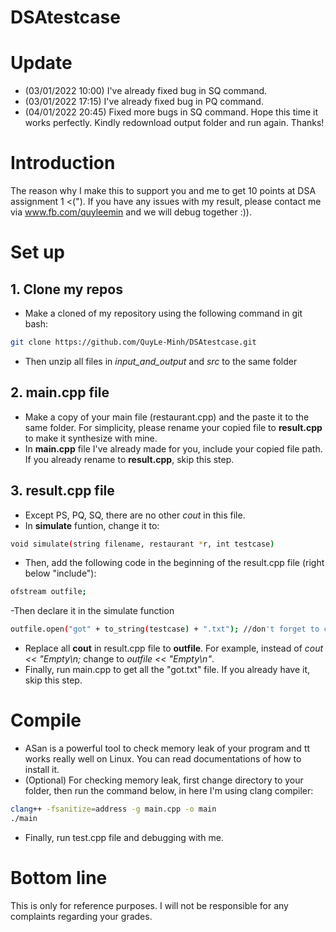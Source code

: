 # DSAtestcase
# Update
- (03/01/2022 10:00) I've already fixed bug in SQ command.
- (03/01/2022 17:15) I've already fixed bug in PQ command.
- (04/01/2022 20:45) Fixed more bugs in SQ command. Hope this time it works perfectly. Kindly redownload output folder and run again. Thanks!
# Introduction
The reason why I make this to support you and me to get 10 points at DSA assignment 1 <("). If you have any issues with my result, please contact me via www.fb.com/quyleemin and we will debug together :)).  
# Set up
## 1. Clone my repos
- Make a cloned of my repository using the following command in git bash: 
```sh
git clone https://github.com/QuyLe-Minh/DSAtestcase.git
```
- Then unzip all files in *input_and_output* and *src* to the same folder
## 2. main.cpp file
- Make a copy of your main file (restaurant.cpp) and the paste it to the same folder. For simplicity, please rename your copied file to **result.cpp** to make it synthesize with mine.
- In **main.cpp** file I've already made for you, include your copied file path. If you already rename to **result.cpp**, skip this step.
## 3. result.cpp file
- Except PS, PQ, SQ, there are no other *cout* in this file.
- In **simulate** funtion, change it to: 
```sh
void simulate(string filename, restaurant *r, int testcase)
```
- Then, add the following code in the beginning of the result.cpp file (right below "include"):
 ```sh
ofstream outfile; 
```
-Then declare it in the simulate function
 ```sh
outfile.open("got" + to_string(testcase) + ".txt"); //don't forget to close at the end of the function
```
- Replace all **cout** in result.cpp file to  **outfile**. For example, instead of *cout << "Empty\n;* change to *outfile << "Empty\n"*.
- Finally, run main.cpp to get all the "got.txt" file. If you already have it, skip this step.
# Compile
- ASan is a powerful tool to check memory leak of your program and tt works really well on Linux. You can read documentations of how to install it.
- (Optional) For checking memory leak, first change directory to your folder, then run the command below, in here I'm using clang compiler:
 ```sh
clang++ -fsanitize=address -g main.cpp -o main
./main
```
- Finally, run test.cpp file and debugging with me.

# Bottom line
This is only for reference purposes. I will not be responsible for any complaints regarding your grades.
